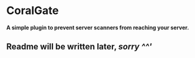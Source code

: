 # CoralGate

**A simple plugin to prevent server scanners from reaching your server.**

## Readme will be written later, *sorry ^^'*
